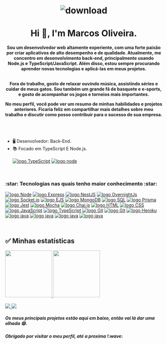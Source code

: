 <h1 align="center" width="100">
<br>
  
  ![download](https://user-images.githubusercontent.com/88260644/210659198-92354c24-4432-4efb-aa30-2a2976cc270c.gif) 

</h1>

<h1 align="center">Hi 👋, I'm Marcos Oliveira.</h1>


<h4 align="center">Sou um desenvolvedor web altamente experiente, com uma forte paixão por criar aplicativos de alto desempenho e de qualidade. Atualmente, me concentro em desenvolvimento back-end, principalmente usando Node.js e TypeScript/JavaScript. Além disso, estou sempre procurando aprender novas tecnologias e aplicá-las em meus projetos.<br><br>

Fora do trabalho, gosto de relaxar ouvindo música, assistindo séries e cuidar de meus gatos. Sou também um grande fã de basquete e e-sports, e gosto de acompanhar os jogos e torneios mais importantes.

No meu perfil, você pode ver um resumo de minhas habilidades e projetos anteriores. Ficaria feliz em compartilhar mais detalhes sobre meu trabalho e discutir como posso contribuir para o sucesso de sua empresa.</h4>
<br>
<br>

- 🖥️ Desenvolvedor: Back-End.
- 📚 Focado em TypeScript E Node.js. <br> <br>
  [![logo TypeScript](https://img.shields.io/badge/TypeScript-blue?style=for-the-badge&logo=JavaScript&logoColor=white)](#)
 [![logo node](https://img.shields.io/badge/Node-green?style=for-the-badge&logo=node.js&logoColor=white)](#)
<br>  
<h3>:star: Tecnologias nas quais tenho maior conhecimento :star:</h3>

<div style="display: inline_block">
  
[![logo Node](https://img.shields.io/badge/Node-green?style=for-the-badge&logo=node.js&logoColor=black)](#)
[![logo Express](https://img.shields.io/badge/Express-blue?style=for-the-badge&logo=Express&logoColor=white)](#)
[![logo NestJS](https://img.shields.io/badge/NestJS-red?style=for-the-badge&logo=NestJS&logoColor=white)](#)
[![logo OvernightJs](https://img.shields.io/badge/OvernightJs-darkblue?style=for-the-badge&logo=OvernightJS&logoColor=white)](#)
[![logo Socket.io](https://img.shields.io/badge/Socket.io-black?style=for-the-badge&logo=Socket.io&logoColor=white)](#)
[![logo EJS](https://img.shields.io/badge/EJS-grey?style=for-the-badge&logo=template&logoColor=white)](#)
[![logo MongoDB](https://img.shields.io/badge/MongoDB-green?style=for-the-badge&logo=mongodb&logoColor=white)](#)
[![logo SQL](https://img.shields.io/badge/SQL-green?style=for-the-badge&logo=SQL&logoColor=white)](#)
[![logo Prisma](https://img.shields.io/badge/Prisma-blue?style=for-the-badge&logo=Prisma&logoColor=white)](#)
[![logo Jest](https://img.shields.io/badge/Jest-brown?style=for-the-badge&logo=jest&logoColor=white)](#)
[![logo Mocha](https://img.shields.io/badge/Mocha-brown?style=for-the-badge&logo=Mocha&logoColor=black)](#)
[![logo Chai.js](https://img.shields.io/badge/Chai.js-beige?style=for-the-badge&logo=Chai.js&logoColor=white)](#)
[![logo HTML](https://img.shields.io/badge/HTML-239120?style=for-the-badge&logo=HTML5&logoColor=white)](#)
[![logo CSS](https://img.shields.io/badge/CSS-239120?style=for-the-badge&logo=css3&logoColor=white)](#)
[![logo JavaScript](https://img.shields.io/badge/JavaScript-F7DF1E?style=for-the-badge&logo=JavaScript&logoColor=black)](#)
[![logo TypeScript](https://img.shields.io/badge/TypeScript-blue?style=for-the-badge&logo=JavaScript&logoColor=black)](#)
[![logo Git](https://img.shields.io/badge/Git-ED8B00?style=for-the-badge&logo=Git&logoColor=white)](#)
[![logo Git](https://img.shields.io/badge/Github-grey?style=for-the-badge&logo=Github&logoColor=white)](#)
[![logo Heroku](https://img.shields.io/badge/Heroku-purple?style=for-the-badge&logo=Heroku&logoColor=white)](#) 
  [![logo java](https://img.shields.io/badge/React-20232A?style=for-the-badge&logo=React&logoColor=white)](#)
  [![logo java](https://img.shields.io/badge/redux-purple?style=for-the-badge&logo=redux&logoColor=white)](#)
  [![logo java](https://img.shields.io/badge/docker-blue?style=for-the-badge&logo=docker&logoColor=white)](#)
  [![logo java](https://img.shields.io/badge/PostgreSQL-ocean?style=for-the-badge&logo=PostgreSQL&logoColor=white)](#)
</div>
  <br>
  
  ## :white_check_mark: Minhas estatísticas ##
  
  <div>
  
  <a href="https://github.com/Marcos-OliveiraVO">
  <img height="150em" src="https://github-readme-stats.vercel.app/api?username=Marcos-OliveiraVO&show_icons=true&theme=dracula&include_all_commits=true&count_private=true"/>
  <img height="150em" src="https://github-readme-stats.vercel.app/api/top-langs/?username=Marcos-OliveiraVO&layout=compact&langs_count=7&theme=dracula"/>
</div>
 <br>
  <a href = "mailto:marcosoliveira.rd@gmail.com"><img src="https://img.shields.io/badge/-Gmail-%23333?style=for-the-badge&logo=gmail&logoColor=white" target="_blank">
  <a href="https://www.linkedin.com/in/marcos-oliveira-a5b676236/" target="_blank"><img src="https://img.shields.io/badge/-LinkedIn-%230077B5?style=for-the-badge&logo=linkedin&logoColor=white" target="_blank"></a> 
  </a>

  
  <h5> Os meus principais projetos estão aqui em baixo, então vai lá dar uma olhada 😄.</h5>
  <h5> Obrigado por visitar o meu perfil, até a proxima !:wave: </h5>
  
  

  
